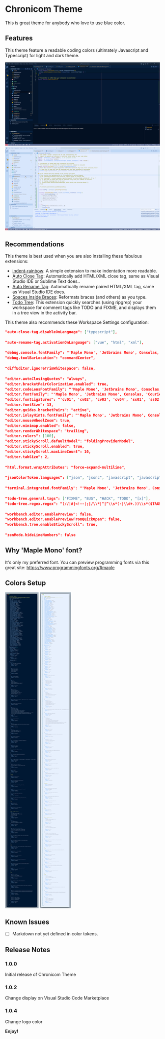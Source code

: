 # Chronicom Theme

This is great theme for anybody who love to use blue color.

## Features

This theme feature a readable coding colors (ultimately Javascript and Typescript) for light and dark theme.

![Dark](/images/screen/chronicom-dark-screen.gif)
![Light](/images/screen/chronicom-light-screen.gif)

## Recommendations

This theme is best used when you are also installing these fabulous extensions:

- [indent-rainbow](https://marketplace.visualstudio.com/items?itemName=oderwat.indent-rainbow): A simple extension to make indentation more readable.
- [Auto Close Tag](https://marketplace.visualstudio.com/items?itemName=formulahendry.auto-close-tag): Automatically add HTML/XML close tag, same as Visual Studio IDE or Sublime Text does..
- [Auto Rename Tag](https://marketplace.visualstudio.com/items?itemName=formulahendry.auto-rename-tag): Automatically rename paired HTML/XML tag, same as Visual Studio IDE does.
- [Spaces Inside Braces](https://marketplace.visualstudio.com/items?itemName=AiryShift.spaces-inside-braces): Reformats braces (and others) as you type.
- [Todo Tree](https://marketplace.visualstudio.com/items?itemName=Gruntfuggly.todo-tree): This extension quickly searches (using ripgrep) your workspace for comment tags like TODO and FIXME, and displays them in a tree view in the activity bar.

This theme also recommends these Workspace Settings configuration:

```json
"auto-close-tag.disableOnLanguage": ["typescript"],

"auto-rename-tag.activationOnLanguage": ["vue", "html", "xml"],

"debug.console.fontFamily": "'Maple Mono', 'Jetbrains Mono', Consolas, 'Courier New', monospace",
"debug.toolBarLocation": "commandCenter",

"diffEditor.ignoreTrimWhitespace": false,

"editor.autoClosingQuotes": "always",
"editor.bracketPairColorization.enabled": true,
"editor.codeLensFontFamily": "'Maple Mono', 'Jetbrains Mono', Consolas, 'Courier New', monospace",
"editor.fontFamily": "'Maple Mono', 'Jetbrains Mono', Consolas, 'Courier New', monospace",
"editor.fontLigatures": "'cv01', 'cv02', 'cv03', 'cv04', 'ss01', 'ss02', 'ss03', 'ss04', 'ss05'",
"editor.fontSize": 13,
"editor.guides.bracketPairs": "active",
"editor.inlayHints.fontFamily": "'Maple Mono', 'Jetbrains Mono', Consolas, 'Courier New', monospace",
"editor.mouseWheelZoom": true,
"editor.minimap.enabled": false,
"editor.renderWhitespace": "trailing",
"editor.rulers": [100],
"editor.stickyScroll.defaultModel": "foldingProviderModel",
"editor.stickyScroll.enabled": true,
"editor.stickyScroll.maxLineCount": 10,
"editor.tabSize": 2,

"html.format.wrapAttributes": "force-expand-multiline",

"jsonColorToken.languages": ["json", "jsonc", "javascript", "javascriptreact"],

"terminal.integrated.fontFamily": "'Maple Mono', 'Jetbrains Mono', Consolas, 'Courier New', monospace",

"todo-tree.general.tags": ["FIXME", "BUG", "HACK", "TODO", "[x]"],
"todo-tree.regex.regex": "(//|#|<!--|;|/\\*|^|^\\s*(-|\\d+.))\\s*($TAGS)",

"workbench.editor.enablePreview": false,
"workbench.editor.enablePreviewFromQuickOpen": false,
"workbench.tree.enableStickyScroll": true,

"zenMode.hideLineNumbers": false
```

## Why 'Maple Mono' font?

It's only my preferred font. You can preview programming fonts via this great site: https://www.programmingfonts.org/#maple

## Colors Setup

![Dark](/images/screen/colors-dark.png)
![Dark](/images/screen/colors-light.png)

## Known Issues

- [ ] Markdown not yet defined in color tokens.

## Release Notes

### 1.0.0

Initial release of Chronicom Theme

### 1.0.2

Change display on Visual Studio Code Marketplace

### 1.0.4

Change logo color

**Enjoy!**
